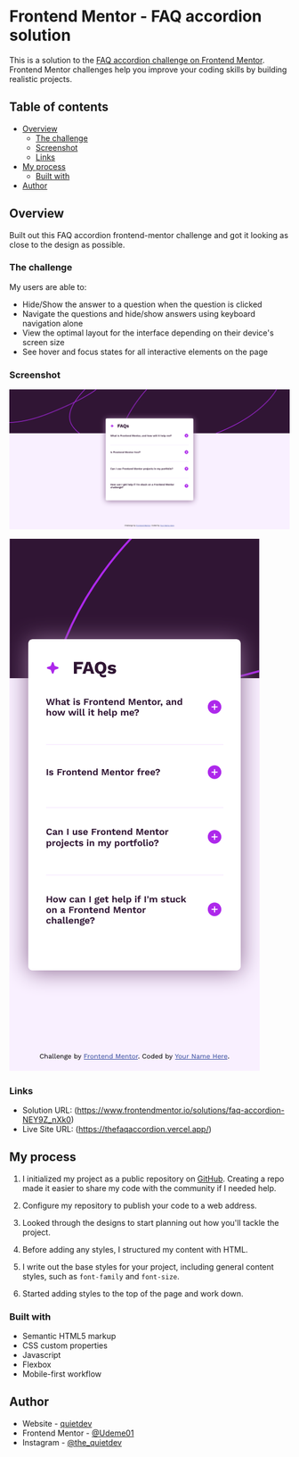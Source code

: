 # Frontend Mentor - FAQ accordion solution

This is a solution to the [FAQ accordion challenge on Frontend Mentor](https://www.frontendmentor.io/challenges/faq-accordion-wyfFdeBwBz). Frontend Mentor challenges help you improve your coding skills by building realistic projects.

## Table of contents

- [Overview](#overview)
  - [The challenge](#the-challenge)
  - [Screenshot](#screenshot)
  - [Links](#links)
- [My process](#my-process)
  - [Built with](#built-with)
- [Author](#author)

## Overview

Built out this FAQ accordion frontend-mentor challenge and got it looking as close to the design as possible.

### The challenge

My users are able to:

- Hide/Show the answer to a question when the question is clicked
- Navigate the questions and hide/show answers using keyboard navigation alone
- View the optimal layout for the interface depending on their device's screen size
- See hover and focus states for all interactive elements on the page

### Screenshot

![desktop screen size](image.png)

![mobile screen size](image-1.png)

### Links

- Solution URL: (https://www.frontendmentor.io/solutions/faq-accordion-NEY9Z_nXk0)
- Live Site URL: (https://thefaqaccordion.vercel.app/)

## My process

1. I initialized my project as a public repository on [GitHub](https://github.com/). Creating a repo made it easier to share my code with the community if I needed help.

2. Configure my repository to publish your code to a web address.

3. Looked through the designs to start planning out how you'll tackle the project.

4. Before adding any styles, I structured my content with HTML.

5. I write out the base styles for your project, including general content styles, such as `font-family` and `font-size`.

6. Started adding styles to the top of the page and work down.

### Built with

- Semantic HTML5 markup
- CSS custom properties
- Javascript
- Flexbox
- Mobile-first workflow

## Author

- Website - [quietdev](https://linktr.ee/quiet.dev)
- Frontend Mentor - [@Udeme01](https://www.frontendmentor.io/profile/Udeme01)
- Instagram - [@the_quietdev](https://www.instagram.com/the_quietdev)
